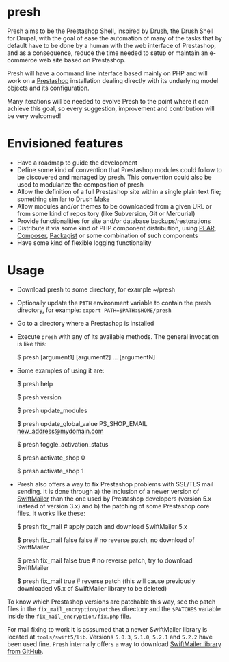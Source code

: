 presh
=====

Presh aims to be the Prestashop Shell, inspired by
[Drush](http://github.com/drush-ops/drush), the Drush Shell for
Drupal, with the goal of ease the automation of many of the tasks that by
default have to be done by a human with the web interface of Prestashop, and as
a consequence, reduce the time needed to setup or maintain an e-commerce web
site based on Prestashop.

Presh will have a command line interface based mainly on PHP and will work on
a [Prestashop](http://www.prestashop.com) installation dealing directly with
its underlying model objects and its configuration.

Many iterations will be needed to evolve Presh to the point where it can
achieve this goal, so every suggestion, improvement and contribution will
be very welcomed!

Envisioned features
===================

- Have a roadmap to guide the development
- Define some kind of convention that Prestashop modules could follow to be
discovered and managed by presh. This convention could also be used to
modularize the composition of presh
- Allow the definition of a full Prestashop site within a single plain text
file; something similar to Drush Make
- Allow modules and/or themes to be downloaded from a given URL or from some
kind of repository (like Subversion, Git or Mercurial)
- Provide functionalities for site and/or database backups/restorations
- Distribute it via some kind of PHP component distribution,
using [PEAR](http://pear.php.net/), [Composer](https://getcomposer.org/),
[Packagist](https://packagist.org/) or some combination of such components
- Have some kind of flexible logging functionality

Usage
=====

- Download presh to some directory, for example ~/presh
- Optionally update the `PATH` environment variable to contain the presh
directory, for example: `export PATH=$PATH:$HOME/presh`
- Go to a directory where a Prestashop is installed
- Execute `presh` with any of its available methods. The general invocation
is like this:

    $ presh <command> [argument1] [argument2] ... [argumentN]
    
- Some examples of using it are:

    $ presh help

    $ presh version

    $ presh update_modules
    
    $ presh update_global_value PS_SHOP_EMAIL new_address@mydomain.com

    $ presh toggle_activation_status

    $ presh activate_shop 0

    $ presh activate_shop 1

- Presh also offers a way to fix Prestashop problems with SSL/TLS mail sending.
It is done through a) the inclusion of a newer version of
[SwiftMailer](http://swiftmailer.org/) than the one used by Prestashop
developers (version 5.x instead of version 3.x) and b) the patching of some
Prestashop core files. It works like these:

    $ presh fix_mail # apply patch and download SwiftMailer 5.x

    $ presh fix_mail false false # no reverse patch, no download of SwiftMailer

    $ presh fix_mail false true # no reverse patch, try to download SwiftMailer

    $ presh fix_mail true # reverse patch (this will cause previously downloaded v5.x of SwiftMailer library to be deleted)

To know which Prestashop versions are patchable this way, see the patch files
in the `fix_mail_encryption/patches` directory and the `$PATCHES` variable
inside the `fix_mail_encryption/fix.php` file.

For mail fixing to work it is asssumed that a newer SwiftMailer library is
located at `tools/swift5/lib`. Versions `5.0.3`, `5.1.0`, `5.2.1` and `5.2.2`
have been used fine. `Presh` internally offers a way to download
[SwiftMailer library from GitHub](http://github.com/swiftmailer/swiftmailer).
